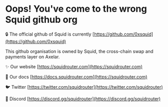 # Oops! You've come to the wrong Squid github org 

🔒 The official github of Squid is currently [https://github.com/0xsquid](https://github.com/0xsquid)

This github organisation is owned by Squid, the cross-chain swap and payments layer on Axelar.

✨ Our website [https://squidrouter.com](https://squidrouter.com)

📄 Our docs [https://docs.squidrouter.com](https://squidrouter.com)

🐦 Twitter [https://twitter.com/squidrouter](https://twitter.com/squidrouter)

🤖 Discord [https://discord.gg/squidrouter](https://discord.gg/squidrouter)
